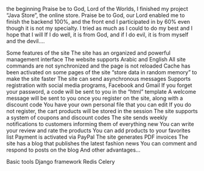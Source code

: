 the beginning
Praise be to God, Lord of the Worlds, I finished my project “Java Store”, the online store.
Praise be to God, our Lord enabled me to finish the backend 100%, and the front end I participated in by 60% even though it is not my specialty.
I tried as much as I could to do my best and I hope that I will If I do well, it is from God, and if I do evil, it is from myself and the devil....



Some features of the site
The site has an organized and powerful management interface
The website supports Arabic and English
All site commands are not synchronized and the page is not reloaded
Cache has been activated on some pages of the site “store data in random memory” to make the site faster
The site can send asynchronous messages
Supports registration with social media programs, Facebook and Gmail
If you forget your password, a code will be sent to you in the “html” template
A welcome message will be sent to you once you register on the site, along with a discount code
You have your own personal file that you can edit
If you do not register, the cart products will be stored in the session
The site supports a system of coupons and discount codes
The site sends weekly notifications to customers informing them of everything new
You can write your review and rate the products
You can add products to your favorites list
Payment is activated via PayPal
The site generates PDF invoices
The site has a blog that publishes the latest fashion news
You can comment and respond to posts on the blog
And other advantages...


Basic tools
Django framework
Redis
Celery
